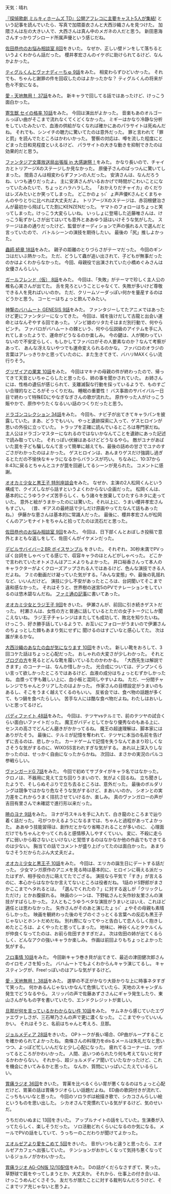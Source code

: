 天気：晴れ

[『探偵歌劇 ミルキィホームズ TD』公開アフレコに主要キャスト5人が集結!](http://news.mynavi.jp/news/2014/12/10/001/)
という記事を読んでいたら、写真で加隈亜衣さんと大西沙織さんを見つけた。
加隈さんは左の大きい人で、大西さんは真ん中のメガネの人だと思う。
新田恵海さんすっかりブシロード所属声優という感じだね。

[佐田恭也のお悩み相談室 8回](https://www.youtube.com/watch?v=kHW0xRrGnwI)をきいた。
なぜか、正しい壁ドンをして落ちるというよくわからん話だった。
櫻井孝宏さんのイケボに助けられてるけど、なんかよかった。

[ティグルくんとヴァナディーちゅ 9話](https://www.youtube.com/watch?v=v2bUGl0OhiA)をみた。
相変わらずひどいかった。
それでも、ちゃんと謝罪の件を回収したのはよかったかな？
ティグルくんの将来が色々不安になる。

[愛・天地無用！ 37話](http://www.nicovideo.jp/watch/1417743638)をみた。
新キャラで回してる話ではあったけど、けっこう面白かった。

[寄生獣 セイの格率 10話](http://live.nicovideo.jp/watch/lv196023002)をみた。
今回は演出がよかった。
音楽もあのオルゴールっぽい曲がそこまで流れなくてくどくなかった。
ミギーはかなり冷静な分析をしていたみたいで、血液の供給がなくなれば確かにあのパラサイトは死ぬんだね。
それでも、シンイチの聴力に驚いてたのは意外だった。
罪と言われて「罪と罰」を読んでたところはかわいかった。
警察の対応は、噂を流した程度にとどまった日和見程度といえるけど、
パラサイトの大きな動きを抑制できたのは効果的だと思う。

[ファンタジア文庫放送局出張版 in 大感謝祭！](http://live.nicovideo.jp/watch/lv202108884)をみた。
かなり長いので、チャイカとトリアージXのステージしか見なかった。
原優子さんのぱっつんに驚いてしまった。
間島さんは相変わらずファンの人だった。
安済さんは、なんだろうね、いつも通りだったよ。
主に安済さんがいるおかげで時間がこわいことになっていたみたいで、ちょっとハラハラした。
「おかえりだチャイカ」のくだりはレズみたいとか笑ってしまった。
どこかのょぅι゛ょ声声優Kさんとくまちゃんのやりとりに比べれば大丈夫だよ。
トリアージXのステージは、赤羽根健治さんが最初から飛ばしてた割にKENZENだった。
ヤマトのフォローはちょっと笑ってしまった。けっこう大変らしいね。
いっしょに登場した近藤唯さんは、けっこう恥ずかしさが出てはいても意外とああゆう話はいけそうな気がした。
ステージはあの通りだったけど、監督がオーディションで声の張れる人で選んだと言っていたので、
バトルシーンの演技を期待したい。
最後の「尻」推しよかった。

[蟲師 続章 18話](http://www.nicovideo.jp/watch/1418012061)をみた。
親子の距離のとりづらさがテーマだった。
今回のギンコはだいぶ熱かった。
ただ、どうして蟲が追い出されて、子どもが無事だったのかはよくわからなかった。
今回、母親役で出演されていた小橋めぐみさんは女優さんらしい。

[ガールフレンド（仮） 8話](http://www.nicovideo.jp/watch/1417673185)をみた。
今回は、「失敗」がテーマで珍しく主人公の椎名心実さんが出てた。
舌を見ろということじゃなくて、失敗が多いけど尊敬できる人を見ればいいのか。
ただ、クリームソーダっぽい何かを量産するのはどうかと思う。
コーヒーはちょっと飲んでみたい。

[神撃のバハムート GENESIS 9話](http://www.nicovideo.jp/watch/1418031627)をみた。
ファンタジーしてたアニメではあったけど更にファンタジーになってきた。
今回は、城を抜けだして古龍と出会い運命とはなんぞやする回であった。
ゾンビ娘のリタたそはまだ別行動で、何やらピンチ。
ファバロがバハムートの棘という、何やら伝説級のアイテムを手に入れてしまったようで、運命がどうなるのか楽しみ。
今の鍵は、人が関わっていないので不安定らしく、もしかしてファバロがその人要素なのか？なんて考察があって、
あんな冴えないやつでも運命変えられるのかな。
ファバロのオラジの言葉はアレっきりかと思っていたのに、また生きてきて、バハリMAXくらい流行りそう。

[グリザイアの果実 10話](http://www.nicovideo.jp/watch/1417769367)をみた。
今回はマキナの母親の件が終わったので、帰ってきて天音といちゃこらしたと思ったら、姉の事を聞かされていた。
お姉さんには、性格の遺伝が感じられて、支離滅裂な行動を採っているようで、ものすごい合理的なところがそっくりだね。
睡眠の重要性！
バス事故のサバイバル一日目で終わって特殊EDにやなぎなぎさんの歌が流れた。
原作やった人がけっこう賑やかで、原作やりたくなるいい話のつくりだったと思う。

[ドラゴンコレクション 34話](http://www.nicovideo.jp/watch/1417414161)をみた。
今回も、ナビ子が出てきてキャラパンを披露していた。まあ、どうでもいい。
やっと遺跡探索に入って、ゲスヒロインが思いの外役に立っていた。
トラップを正確に読んでいるところは専門家だね。
主人公はドラゴンマスターになれるのではないかなんてことを遺跡にあった記述で読み取っていた。
それっぽい伏線はあるけどどうなるやら。
敵がユナがあばいた罠を子ども騙しなんて言って簡単に越えても、最後の詰めの甘さでユナのすごさがわかったのはよかった。
ゲスヒロインは、あんまりゲスだけ強調し過ぎるとただの不愉快なキャラになるからバランスが巧い。
ちなみに、10:37から8:43に戻るとちゃんとユナが罠を回避してるシーンが見られた。
コメントに感謝。

[オオカミ少女と黒王子 特別座談会](https://www.youtube.com/watch?v=rTcCMDVkKgs)をみた。
なぜか、主演の2人松岡くんという構成で、クイズしながら話すというよくわからない企画だった。
松岡くんは、基本的にこうゆうクイズ苦手らしく、もう諸々を放棄してひたすらネタに走っていた。
意外と絵がうまかったのには驚いた。それ以上に、うまい櫻井孝宏さんもすごい。
（昔、ギアスの最終話で少しだけ原画やってたなんて話もあったね。）
伊藤かな恵さんは基本的に常識人だった。
最後に、櫻井孝宏さんが松岡くんのアンモナイトをちゃんと拾ってたのは流石だと思った。

[佐田恭也のお悩み相談室 9回](https://www.youtube.com/watch?v=OOR4hDjrKFs)をみた。
今回は、日下部くんとおぼしき投稿で意外とまともな返しをして、佐田くんがイケメンだった。

[デビルサバイバー2 BR ボイスサンプル](https://www.youtube.com/watch?v=ylykicEQfvs&index=2&list=UUDKOsemhPLrK4JnsZqkxHLA)
をきいた。
それぞれ、30秒未満でPVっぽく台詞をしゃべってる感じで、収容キャラのほとんどがしゃべった。
どこかで言われていたオトメさんはアニメよりもよかった。
井口裕香さんって本人のキャラクターがよくクローズアップされる人ではあるけど、色んな演技できる人だよね。
フミの動画だけ凝っていた気がする。「みんな変態」や、最後の乳揺れなど、いいんだけど。
演技に少し不安があったところは、台詞聞いてそこまで違和感なかった。
それはそうと、世界樹の迷宮5のPVでナレーションをしているのは悠木碧なんだね。
[ファミ通の記事](http://www.famitsu.com/news/201411/25066453.html)に書いてあった。

[オオカミ少女とラジ王子 9回](http://hibiki-radio.jp/description/ookamishojo)をきいた。
伊瀬さんが、前回に引き続きゲストだった。
村瀬さんは、女性の方と普通に話しているとただの女子トークにしか聞こえないね。
ラジ王子チャレンジはまたしても成功して、敗北を知りたいね。
けっこう、好き勝手話しているようで、お互いにフォローがうまいので伊瀬さんのちょっとした棘もあまり気にせずに
聞けるのはすごいなと感心してた。
次は誰が来るかな。

[大西沙織のあなたの血が気になります 10回](http://ondemand.joqr.co.jp/AG-ON/contents/di-20141205.php)をきいた。
新しい靴をおろして、3回コケた話はちょっと心配だった。
おしゃれの大変さが少しわかった。
それと[ブログの方](http://www.joqr.co.jp/saorin/2014/12/post-11.html)を見るとどんな靴を履いているたのかわかる。
「大西先生は解説できます」のコーナーは、なんか惜しかった。
光合成については、デンプンくらい言って欲しかったところではあるけど、血液の成分はちょっとむずかしかったね。
血漿って字も難しい上に、血小板と混同しやすいよね。
ただ、一分間チャレンジでちゃんとクリアしたのはよかった。
作家さんの目標設定がうまいのもあるし、そこをうまく越えてくるのもいい。
反省会では、食べ物の話題が多くて、もつ鍋を食べたらしい。
苦手な人には酷な食べ物だよね。わたしはおいしいと思ってるけど。

[バディファイト 48話](http://www.nicovideo.jp/watch/1417665624)をみた。
今回は、テツヤvsテルミで、前のテツヤの試合くらい面白いファイトだった。
魔王がバディとしてかなり優秀なのもある上に、センスの高さでどんどん磨きがかかってるね。
魔王の超速理解は、脚本家にはありがたそう。
最後に、テルミが記憶を奪われて、テツヤに本当の名前を告げずに去るのは、悲しかった。
カードゲームで記憶を失うなんてあまり珍しくなさそうな気がするのに、WIXOSS言われすぎな気がする。
あれ以上深入りしなかったのは、せっかく自由になったからかね。
次回は、まさかの実況のパルコ参戦らしい。

[ヴァンガードG 7話](http://www.nicovideo.jp/watch/1418033241)をみた。
今回で初めてサブタイがキャラ名ではなかった。
クロノは、不器用に見えて立ち回りうまいので、気がよく回るね。
立ち聞きしたようで、そしらぬそぶりで立ち去るところは、意外だった。
最後のボルダリングは競争ではかなり危なそうな気がするけど、まあいいのか。
シオンとの実力差をこれからうまく拮抗させていけるか、楽しみ。
真のヴァンガローの声が吉田有里さんで未確認で進行形以来だった。

[暁のヨナ 9話](http://www.nicovideo.jp/watch/1418002042)をみた。
ヨナが弓スキルを手に入れて、白き龍のところまで辿り着く話だった。
弓がつかえるようになるまでは、ちゃんと過程があってよかった。
ああゆう技能習得は、創作だとかなり省略されることが多いのに、
心理面だけでもちゃんとやってくれると感情移入しやすくていい。
変に、不殺に走らずに弱いから殺さないといけないと覚悟するのはなかなか他の作品でもできてるのは少ない。
胸当ての話でコメントが盛り上げってたのは面白かった。
あまりなさそうだからたぶん大丈夫だよ。

[オオカミ少女と黒王子 10話](http://www.nicovideo.jp/watch/1418001390)をみた。
今回は、エリカの誕生日にデートする話だった。
少女マンガ原作のアニメを見る時は基本的に、ヒロインに萌える派だったはずが、相手役の方に萌えてたでござる。
演技なら平気で「すき」が言えるのに、本心からはなかなか言えてないところは役者だね。
1話のドS野郎がまさかここまでヘタれるとは。
「選んでくれたの？」に対する返しが「クリックしただけ」とかお腹捩れる。
映画のシーンは、下野紘さんと矢作紗友里さんの演技がすばらしかった。
2人ともこうゆうベタな演技がうまいとはいえ、これほど適任とは思わなかった。
矢作さんがそのあと演じたょぅι゛ょやその母親も素晴らしかった。
映画を観終わった後のモブのぐさっとくる言葉への反応も黒王子じゃないとホントだめだね。
別れ際になってやっと告白して恋人らしく抱きしめたところは、よくやったと思ってしまった。
地味に、神谷くんとタケルくんが仲良くなってたのは、お前ら佐田すきすぎだよ。
次は佐田の姉が出てくるらしく、どんなアクの強いキャラか楽しみ。
作画は前回よりもちょっとよかった気がする。

[フロ事情 10話](http://www.nicovideo.jp/watch/1417748409)をみた。
今回新キャラ巻き貝が出てきて、最近の津田健次郎さんのイロモノさを知った。
バハムートでもよくわからんキャラ演じてるし。
キャスティングが、Free!っぽいのはアレな気がするけど。

[愛・天地無用！ 38話](http://www.nicovideo.jp/watch/1417743726)をみた。
選挙の不正がかなり大掛かりな上に時事ネタすぎて笑った。
何かあるんじゃないかなんて危惧していたら、天地のスキャンダル発生でどうなるやら。
スリッパの声で佐藤あずささんにギャラ発生したり、東山さんがももの字を書いていたり、エンドクレジットが楽しい。

[旦那が何を言っているかわからない件 10話](http://www.nicovideo.jp/watch/1417745106)をみた。
サムネから感じていたエヴァエヴァしさが、三石琴乃さんの声で更に濃くなった。
ここまでやっていいんかい。
それはそうと、名前はちゃんと考えろ、旦那。

[ジョルメディア 28話](http://www.nicovideo.jp/watch/1418185941)をきいた。
OPトークが長い場合、OP曲がループすることを確かめられてよかったね。
南條さんの料理力をdisるメールは失礼だなと思いつつ、よっぽど忙しいんだなと少し心配になった。
疲れてるコーナーは、ツボってるところがかわいかった。
人間、追いつめられたり何も考えてないと何するかわからない。
それから、超ジョルメディア聞いていたなかったけど、これを機会にきいてみるかと思った。
なんか、質問にいっぱいこたえているらしい。

[胃痛ラジオ 36回](http://www.joqr.co.jp/shikaco/2014/12/36.html)をきいた。
胃薬を比べるくらい胃が悪くなるのはちょっと心配だけど、胃薬の話は胃痛ラジオらしい話題だよね。
ED曲の歌詞付きが流れて、こっちもいいなと思った。
今回のソロラボは絵描き歌で、シカコさんらしい絵というものを思い出した。
シカオさんで見慣れている気がするけど、気のせいだ。

うちだのいぬまに 13回をきいた。
アップルナイトの話をしていた。生演奏が入ってたらしく、楽しそうだった。
ソロ活動どれくらいになるのか気になる。
メールでPVの話をしていて、うっちーのこだわりが聞けてよかった。

[エオルゼアより愛をこめて 5回](http://hibiki-radio.jp/description/ff)をきいた。
音がいつもと違うと思ったら、エオルゼアカフェへ出張していた。
テンションがおかしくなって気持ち悪くなっているジョルノがかわいかった。

[胃痛ラジオ AG-ON版 12/10配信](http://ondemand.joqr.co.jp/AG-ON/contents/shikaco_141210.php)をみた。
Dの話がくだらなさすぎて、笑った。
草野球で肩をやってしまうとか、大丈夫か。
それから、仕事上の付き合いは、けっこうめんどくさそう。
友だちが居たことに対する裁判なんだろうけど、そこまでリア充じゃないと思うよ。
